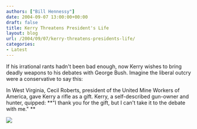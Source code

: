 ```yaml
---
authors: ["Bill Hennessy"]
date: 2004-09-07 13:00:00+00:00
draft: false
title: Kerry Threatens President's Life
layout: blog
url: /2004/09/07/kerry-threatens-presidents-life/
categories:
- Latest
---
```


If his irrational rants hadn't been bad enough, now Kerry wishes to bring deadly weapons to his debates with George Bush. Imagine the liberal outcry were a conservative to say this:




In West Virginia, Cecil Roberts, president of the United Mine Workers of America, gave Kerry a rifle as a gift. Kerry, a self-described gun-owner and hunter, quipped: **"I thank you for the gift, but I can't take it to the debate with me." **

![](https://blog.billhennessy.com/aggbug.aspx?PostID=586)

